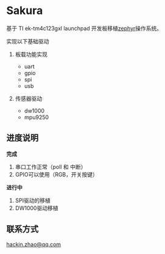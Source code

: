 # Sakura

基于 TI ek-tm4c123gxl launchpad 开发板移植[zephyr](https://www.zephyrproject.org/)操作系统。

实现以下基础驱动

1. 板载功能实现

    + uart
    + gpio
    + spi
    + usb

2. 传感器驱动

    + dw1000
    + mpu9250

## 进度说明

**完成**

1. 串口工作正常（poll 和 中断）
2. GPIO可以使用（RGB，开关按键）

**进行中**

1. SPI驱动的移植
2. DW1000驱动移植

## 联系方式

hackin.zhao@qq.com
